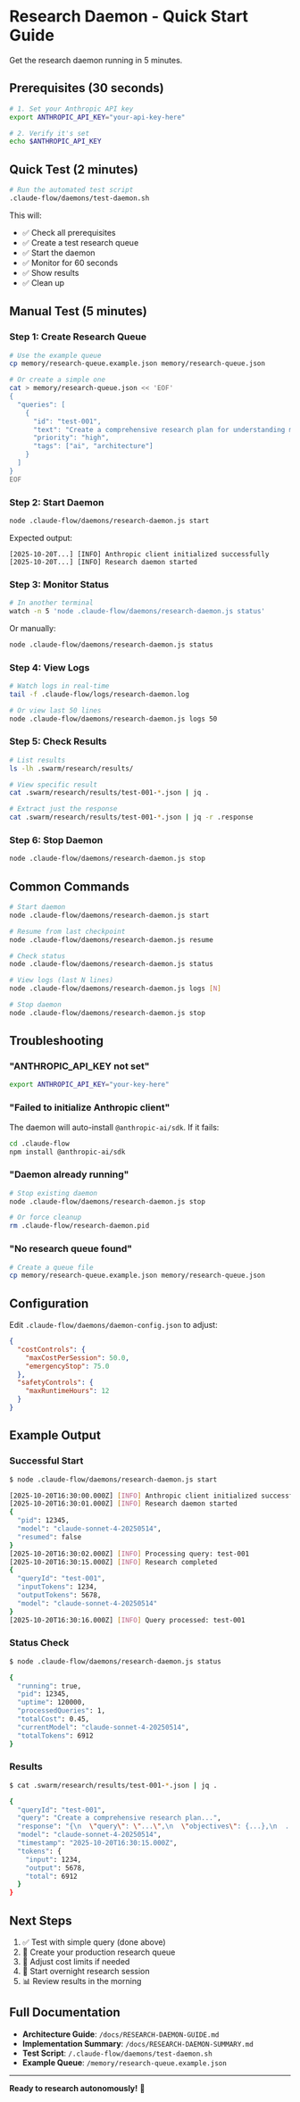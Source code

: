 # Research Daemon - Quick Start Guide

Get the research daemon running in 5 minutes.

## Prerequisites (30 seconds)

```bash
# 1. Set your Anthropic API key
export ANTHROPIC_API_KEY="your-api-key-here"

# 2. Verify it's set
echo $ANTHROPIC_API_KEY
```

## Quick Test (2 minutes)

```bash
# Run the automated test script
.claude-flow/daemons/test-daemon.sh
```

This will:
- ✅ Check all prerequisites
- ✅ Create a test research queue
- ✅ Start the daemon
- ✅ Monitor for 60 seconds
- ✅ Show results
- ✅ Clean up

## Manual Test (5 minutes)

### Step 1: Create Research Queue

```bash
# Use the example queue
cp memory/research-queue.example.json memory/research-queue.json

# Or create a simple one
cat > memory/research-queue.json << 'EOF'
{
  "queries": [
    {
      "id": "test-001",
      "text": "Create a comprehensive research plan for understanding modern AI agent architectures",
      "priority": "high",
      "tags": ["ai", "architecture"]
    }
  ]
}
EOF
```

### Step 2: Start Daemon

```bash
node .claude-flow/daemons/research-daemon.js start
```

Expected output:
```
[2025-10-20T...] [INFO] Anthropic client initialized successfully
[2025-10-20T...] [INFO] Research daemon started
```

### Step 3: Monitor Status

```bash
# In another terminal
watch -n 5 'node .claude-flow/daemons/research-daemon.js status'
```

Or manually:
```bash
node .claude-flow/daemons/research-daemon.js status
```

### Step 4: View Logs

```bash
# Watch logs in real-time
tail -f .claude-flow/logs/research-daemon.log

# Or view last 50 lines
node .claude-flow/daemons/research-daemon.js logs 50
```

### Step 5: Check Results

```bash
# List results
ls -lh .swarm/research/results/

# View specific result
cat .swarm/research/results/test-001-*.json | jq .

# Extract just the response
cat .swarm/research/results/test-001-*.json | jq -r .response
```

### Step 6: Stop Daemon

```bash
node .claude-flow/daemons/research-daemon.js stop
```

## Common Commands

```bash
# Start daemon
node .claude-flow/daemons/research-daemon.js start

# Resume from last checkpoint
node .claude-flow/daemons/research-daemon.js resume

# Check status
node .claude-flow/daemons/research-daemon.js status

# View logs (last N lines)
node .claude-flow/daemons/research-daemon.js logs [N]

# Stop daemon
node .claude-flow/daemons/research-daemon.js stop
```

## Troubleshooting

### "ANTHROPIC_API_KEY not set"
```bash
export ANTHROPIC_API_KEY="your-key-here"
```

### "Failed to initialize Anthropic client"
The daemon will auto-install `@anthropic-ai/sdk`. If it fails:
```bash
cd .claude-flow
npm install @anthropic-ai/sdk
```

### "Daemon already running"
```bash
# Stop existing daemon
node .claude-flow/daemons/research-daemon.js stop

# Or force cleanup
rm .claude-flow/research-daemon.pid
```

### "No research queue found"
```bash
# Create a queue file
cp memory/research-queue.example.json memory/research-queue.json
```

## Configuration

Edit `.claude-flow/daemons/daemon-config.json` to adjust:

```json
{
  "costControls": {
    "maxCostPerSession": 50.0,
    "emergencyStop": 75.0
  },
  "safetyControls": {
    "maxRuntimeHours": 12
  }
}
```

## Example Output

### Successful Start
```bash
$ node .claude-flow/daemons/research-daemon.js start

[2025-10-20T16:30:00.000Z] [INFO] Anthropic client initialized successfully
[2025-10-20T16:30:01.000Z] [INFO] Research daemon started
{
  "pid": 12345,
  "model": "claude-sonnet-4-20250514",
  "resumed": false
}
[2025-10-20T16:30:02.000Z] [INFO] Processing query: test-001
[2025-10-20T16:30:15.000Z] [INFO] Research completed
{
  "queryId": "test-001",
  "inputTokens": 1234,
  "outputTokens": 5678,
  "model": "claude-sonnet-4-20250514"
}
[2025-10-20T16:30:16.000Z] [INFO] Query processed: test-001
```

### Status Check
```bash
$ node .claude-flow/daemons/research-daemon.js status

{
  "running": true,
  "pid": 12345,
  "uptime": 120000,
  "processedQueries": 1,
  "totalCost": 0.45,
  "currentModel": "claude-sonnet-4-20250514",
  "totalTokens": 6912
}
```

### Results
```bash
$ cat .swarm/research/results/test-001-*.json | jq .

{
  "queryId": "test-001",
  "query": "Create a comprehensive research plan...",
  "response": "{\n  \"query\": \"...\",\n  \"objectives\": {...},\n  ...\n}",
  "model": "claude-sonnet-4-20250514",
  "timestamp": "2025-10-20T16:30:15.000Z",
  "tokens": {
    "input": 1234,
    "output": 5678,
    "total": 6912
  }
}
```

## Next Steps

1. ✅ Test with simple query (done above)
2. 📝 Create your production research queue
3. 🎯 Adjust cost limits if needed
4. 🚀 Start overnight research session
5. 📊 Review results in the morning

## Full Documentation

- **Architecture Guide**: `/docs/RESEARCH-DAEMON-GUIDE.md`
- **Implementation Summary**: `/docs/RESEARCH-DAEMON-SUMMARY.md`
- **Test Script**: `/.claude-flow/daemons/test-daemon.sh`
- **Example Queue**: `/memory/research-queue.example.json`

---

**Ready to research autonomously!** 🚀

